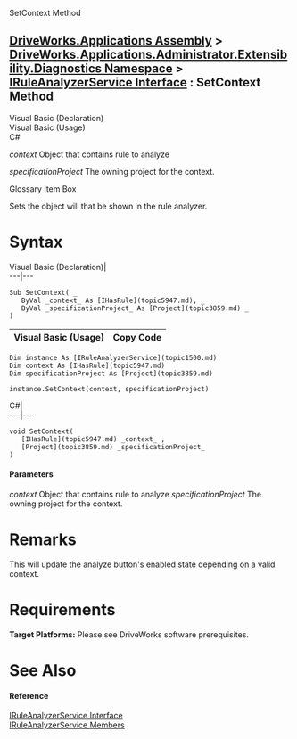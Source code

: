 SetContext Method   
  
[DriveWorks.Applications Assembly](topic13.md) > [DriveWorks.Applications.Administrator.Extensibility.Diagnostics Namespace](topic1498.md) > [IRuleAnalyzerService Interface](topic1500.md) : SetContext Method  
---  
  
Visual Basic (Declaration)    
Visual Basic (Usage)    
C# 

_context_
    Object that contains rule to analyze

_specificationProject_
    The owning project for the context.

Glossary Item Box

Sets the object will that be shown in the rule analyzer. 

# Syntax

Visual Basic (Declaration)|   
---|---  
      
    
    Sub SetContext( _
       ByVal _context_ As [IHasRule](topic5947.md), _
       ByVal _specificationProject_ As [Project](topic3859.md) _
    )   
  
Visual Basic (Usage)| Copy Code  
---|---  
      
    
    Dim instance As [IRuleAnalyzerService](topic1500.md)
    Dim context As [IHasRule](topic5947.md)
    Dim specificationProject As [Project](topic3859.md)
     
    instance.SetContext(context, specificationProject)  
  
C#|   
---|---  
      
    
    void SetContext( 
       [IHasRule](topic5947.md) _context_ ,
       [Project](topic3859.md) _specificationProject_
    )  
  
#### Parameters

 _context_
    Object that contains rule to analyze
 _specificationProject_
    The owning project for the context.

# Remarks

This will update the analyze button's enabled state depending on a valid context.

# Requirements

**Target Platforms:** Please see DriveWorks software prerequisites.

# See Also

#### Reference

[IRuleAnalyzerService Interface](topic1500.md)   
[IRuleAnalyzerService Members](topic1501.md)


